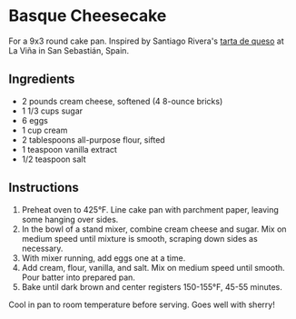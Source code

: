 # Basque Cheesecake

For a 9x3 round cake pan. Inspired by Santiago Rivera's [tarta de queso](https://www.lavanguardia.com/comer/sitios/20181026/452544579597/mejor-tarta-queso-espana-receta-la-vina.html) at La Viña in San Sebastián, Spain.

## Ingredients

- 2 pounds cream cheese, softened (4 8-ounce bricks)
- 1 1/3 cups sugar
- 6 eggs
- 1 cup cream
- 2 tablespoons all-purpose flour, sifted
- 1 teaspoon vanilla extract
- 1/2 teaspoon salt

## Instructions

1. Preheat oven to 425°F. Line cake pan with parchment paper, leaving some hanging over sides.
2. In the bowl of a stand mixer, combine cream cheese and sugar. Mix on medium speed until mixture is smooth, scraping down sides as necessary.
3. With mixer running, add eggs one at a time.
4. Add cream, flour, vanilla, and salt. Mix on medium speed until smooth. Pour batter into prepared pan.
5. Bake until dark brown and center registers 150-155°F, 45-55 minutes.

Cool in pan to room temperature before serving. Goes well with sherry!
